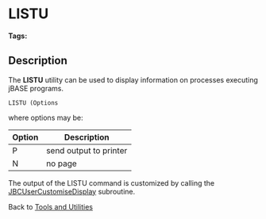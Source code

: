 # LISTU

<PageHeader />

**Tags:**
<badge text='utilities' vertical='middle' />
<badge text='process monitoring' vertical='middle' />

## Description

The **LISTU** utility can be used to display information on processes executing jBASE programs.

```
LISTU (Options
```

where options may be:

| Option | Description |
| --- | --- |
| P | send output to printer |
| N | no page |

The output of the LISTU command is customized by calling the [JBCUserCustomiseDisplay](./../customizing-the-output-of-commands) subroutine.

Back to [Tools and Utilities](./../README.md)

<PageFooter />
